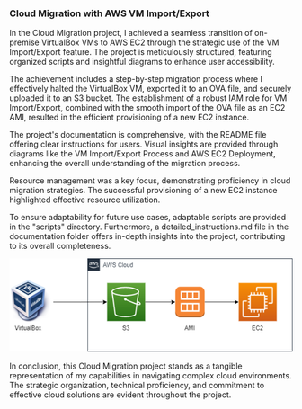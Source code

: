 ### Cloud Migration with AWS VM Import/Export

In the Cloud Migration project, I achieved a seamless transition of on-premise VirtualBox VMs to AWS EC2 through the strategic use of the VM Import/Export feature. The project is meticulously structured, featuring organized scripts and insightful diagrams to enhance user accessibility.

The achievement includes a step-by-step migration process where I effectively halted the VirtualBox VM, exported it to an OVA file, and securely uploaded it to an S3 bucket. The establishment of a robust IAM role for VM Import/Export, combined with the smooth import of the OVA file as an EC2 AMI, resulted in the efficient provisioning of a new EC2 instance.

The project's documentation is comprehensive, with the README file offering clear instructions for users. Visual insights are provided through diagrams like the VM Import/Export Process and AWS EC2 Deployment, enhancing the overall understanding of the migration process.

Resource management was a key focus, demonstrating proficiency in cloud migration strategies. The successful provisioning of a new EC2 instance highlighted effective resource utilization.

To ensure adaptability for future use cases, adaptable scripts are provided in the "scripts" directory. Furthermore, a detailed_instructions.md file in the documentation folder offers in-depth insights into the project, contributing to its overall completeness.

![CloudMigration](https://github.com/suhaybpirji/AWS-Projects/blob/main/Cloud%20Migration/Cloud%20Migration.png)

In conclusion, this Cloud Migration project stands as a tangible representation of my capabilities in navigating complex cloud environments. The strategic organization, technical proficiency, and commitment to effective cloud solutions are evident throughout the project.
